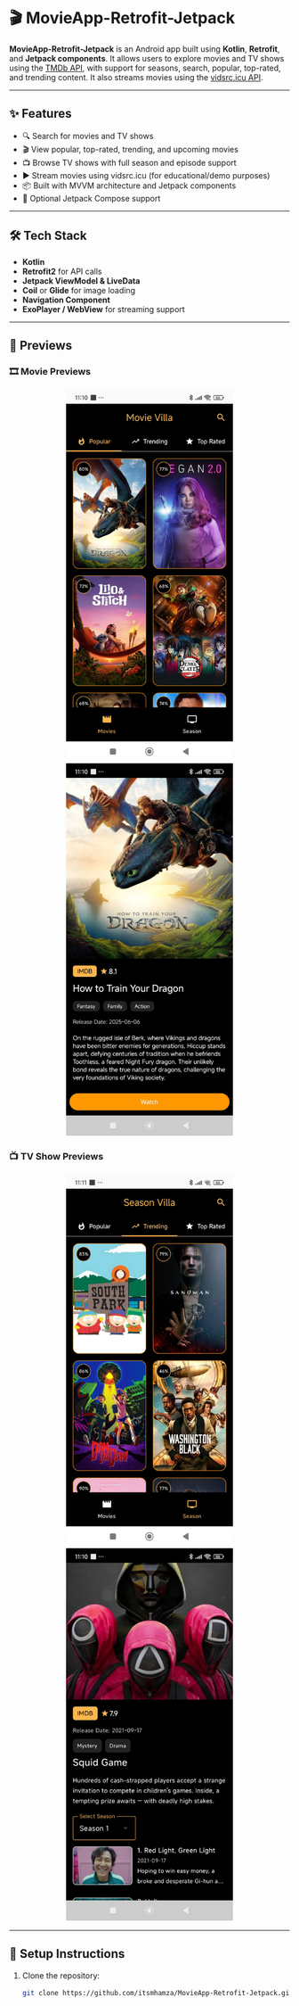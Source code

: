 # 🎬 MovieApp-Retrofit-Jetpack

**MovieApp-Retrofit-Jetpack** is an Android app built using **Kotlin**, **Retrofit**, and **Jetpack components**. It allows users to explore movies and TV shows using the [TMDb API](https://www.themoviedb.org/documentation/api), with support for seasons, search, popular, top-rated, and trending content. It also streams movies using the [vidsrc.icu API](https://vidsrc.icu/#api).

---

## ✨ Features

- 🔍 Search for movies and TV shows  
- 🎬 View popular, top-rated, trending, and upcoming movies  
- 📺 Browse TV shows with full season and episode support  
- ▶️ Stream movies using vidsrc.icu (for educational/demo purposes)  
- 📦 Built with MVVM architecture and Jetpack components  
- 🧩 Optional Jetpack Compose support  

---

## 🛠️ Tech Stack

- **Kotlin**  
- **Retrofit2** for API calls  
- **Jetpack ViewModel & LiveData**  
- **Coil** or **Glide** for image loading  
- **Navigation Component**  
- **ExoPlayer / WebView** for streaming support  

---

## 📸 Previews

### 🎞️ Movie Previews
<div align="center">
  <img src="app/Movie1.jpg" width="300"/>
  <img src="app/Movie2.jpg" width="300"/>
</div>

### 📺 TV Show Previews
<div align="center">
  <img src="app/TvShow1.jpg" width="300"/>
  <img src="app/TvShow2.jpg" width="300"/>
</div>

---

## 🚀 Setup Instructions

1. Clone the repository:
   ```bash
   git clone https://github.com/itsmhamza/MovieApp-Retrofit-Jetpack.git

